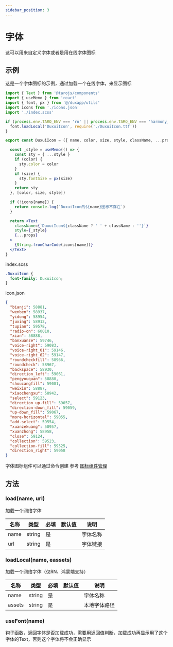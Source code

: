```yaml
---
sidebar_position: 3
---
```


# 字体

这可以用来自定义字体或者是用在线字体图标

## 示例

这是一个字体图标的示例，通过加载一个在线字体，来显示图标

```jsx
import { Text } from '@tarojs/components'
import { useMemo } from 'react'
import { font, px } from '@/duxapp/utils'
import icons from './icons.json'
import './index.scss'

if (process.env.TARO_ENV === 'rn' || process.env.TARO_ENV === 'harmony_cpp') {
  font.loadLocal('DuxuiIcon', require('./DuxuiIcon.ttf'))
}

export const DuxuiIcon = ({ name, color, size, style, className, ...props }) => {

  const _style = useMemo(() => {
    const sty = { ...style }
    if (color) {
      sty.color = color
    }
    if (size) {
      sty.fontSize = px(size)
    }
    return sty
  }, [color, size, style])

  if (!icons[name]) {
    return console.log(`DuxuiIcon的${name}图标不存在`)
  }

  return <Text
    className={`DuxuiIcon${className ? ' ' + className : ''}`}
    style={_style}
    {...props}
  >
    {String.fromCharCode(icons[name])}
  </Text>
}
```

index.scss
```css
.DuxuiIcon {
  font-family: DuxuiIcon;
}
```

icon.json
```json
{
  "bianji": 58881,
  "wenben": 58937,
  "yidong": 58954,
  "juxing": 58912,
  "tupian": 59578,
  "radio-on": 60010,
  "xian": 58888,
  "banxuanze": 59746,
  "voice-right": 59083,
  "voice-right_01": 59146,
  "voice-right_02": 59147,
  "roundcheckfill": 58966,
  "roundcheck": 58967,
  "backspace": 58930,
  "direction_left": 59061,
  "pengyouquan": 58880,
  "shoucangfill": 59081,
  "weixin": 58887,
  "xiaochengxu": 58942,
  "select": 59123,
  "direction_up-fill": 59057,
  "direction-down_fill": 59059,
  "up-down_fill": 59067,
  "more-horizontal": 59055,
  "add-select": 59554,
  "xuanzekuang": 58957,
  "xuanzhong": 58958,
  "close": 59124,
  "collection": 59523,
  "collection-fill": 59525,
  "direction_right": 59058
}
```

字体图标组件可以通过命令创建 参考 [图标组件管理](/docs/course/started/cli#icon-图标组件管理)

## 方法

### load(name, url)

加载一个网络字体

| 名称 | 类型 | 必填 | 默认值 | 说明 |
| ---- | ---- | -------- | ------- | ------- |
| name | string | 是 |  | 字体名称 |
| url | string | 是 |  | 字体链接 |

### loadLocal(name, eassets)

加载一个网络字体（仅RN、鸿蒙端支持）

| 名称 | 类型 | 必填 | 默认值 | 说明 |
| ---- | ---- | -------- | ------- | ------- |
| name | string | 是 |  | 字体名称 |
| assets | string | 是 |  | 本地字体路径 |

### useFont(name)

钩子函数，返回字体是否加载成功，需要用返回值判断，加载成功再显示用了这个字体的Text，否则这个字体将不会正确显示
